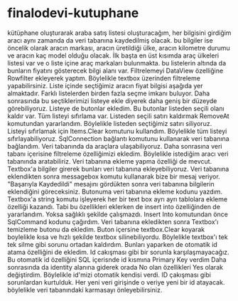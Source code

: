 # finalodevi-kutuphane
kütüphane oluşturarak araba satış listesi oluşturacağım, her bilgisini girdiğim aracı aynı zamanda da veri tabanına kaydedilmiş olacak. 
bu bilgiler ise öncelik olarak aracın markası, aracın üretildiği ülke, aracın kilometre durumu ve aracın kaç model olduğu olacak.
İlk başta en üst kısımda araç ülkeleri listesi var ve o liste içine araç markaları bulunmakta. bu listelerin altında da bunların fiyatını gösterecek bilgi alanı var. Filtrelemeyi DataView özelliğine Rowfilter ekleyerek yaptım. Böylelikle textbox üzerinden filtreleme yapabilirsiniz.
Liste içinde seçtiğimiz aracın fiyat bilgisi aşağıda yer almaktadır. Farklı listelerden birden fazla seçme imkanı buluyor. Daha sonrasında bu seçtiklerimizi listeye ekle diyerek daha geniş bir düzeyde görebiliyoruz. 
Listeye de butonlar ekledim. Bu butonlar listeden seçili olanı kaldır var. Tüm listeyi sıfırlama var.
Listeden seçili satırı kaldırmak RemoveAt komutundan yararlandım. Böylelikle listeden seçtiğimiz satırı siliyoruz.
Listeyi sıfırlamak için Items.Clear komutunu kullandım. Böylelikle tüm listeyi sıfırlayabiliyoruz.
SqlConnection bağlantı komutunu kullanarak veri tabanına bağlandım.
Veri tabanında da araçlara ulaşabiliyoruz. Daha sonrasına veri tabanı içerisine filtreleme özelliğimizi ekledim. Böylelikle istediğim aracı veri tabanında aratabiliriz. 
Veri tabanına ekleme yapma özelliği de mevcut. Textbox'a bilgiler girerek bunları veri tabanına ekleyebiliyoruz.
Veri tabanına eklendikten sonra messagebox komutu kullanarak bize bir mesaj veriyor. "Başarıyla Kaydedildi" mesajını gördükten sonra veri tabanına bilgilerin eklendiğini göreceksiniz.
Butonuma veri tabanına ekleme kodunu yazdım. Textbox'a string komutu işleyerek her bir text box ayrı ayrı tablolara ekleme özelliği kazandı.
Tabi bu özellikleri eklerken de insert into özelliğinden de yararlandım. Yoksa sağlıklı şekilde çalışmazdı. 
Insert Into komutundan önce SqlCommand kodunu çağırdım.
Veri tabanına ekledikten sonra Textbox'ı temizleme butonu da ekledim. Buton içersine textbox.Clear koyarak boylelikle kısa ve hızlı şekilde textbox silinebiliyordu. Böylelikle textbox'ı tek tek silme gibi sorunu ortadan kaldırdım.
Bunları yaparken de otomatik id atama özelliğini de ekledim. Id cakışması gibi bir sorunla karşılaşmayacağız. Bu otomatik id özelliğini SQL içerisnde id kısmına Primary Key verdim Daha sonrasında da identity alanına giderek orada No olan özellikleri Yes olarak değiştirdim. Böylelikle id'mizi otomatik kendisi verdi. ID çakışması gibi sorunlardan kurtulduk. 
Her yeni veri girişinde o veriye yeni bir id atayacak. böylelikle veri tabanındaki karmasayı önleyebilirsiniz.
